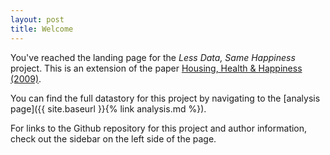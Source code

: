 ```yaml
---
layout: post
title: Welcome
---
```


You've reached the landing page for the _Less Data, Same Happiness_ project. This is an extension of the paper [Housing, Health & Happiness (2009)](https://www.aeaweb.org/articles?id=10.1257/pol.1.1.75). 

You can find the full datastory for this project by navigating to the [analysis page]({{ site.baseurl }}{% link analysis.md %}). 

For links to the Github repository for this project and author information, check out the sidebar on the left side of the page.